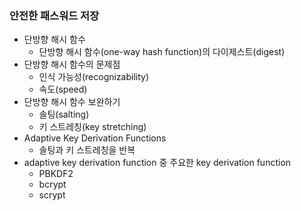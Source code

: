 ### 안전한 패스워드 저장
* 단방향 해시 함수
  * 단방향 해시 함수(one-way hash function)의 다이제스트(digest)
* 단방향 해시 함수의 문제점
  * 인식 가능성(recognizability)
  * 속도(speed)
* 단방향 해시 함수 보완하기
  * 솔팅(salting)
  * 키 스트레칭(key stretching)
* Adaptive Key Derivation Functions
  * 솔팅과 키 스트레칭을 반복
* adaptive key derivation function 중 주요한 key derivation function
  * PBKDF2
  * bcrypt
  * scrypt
